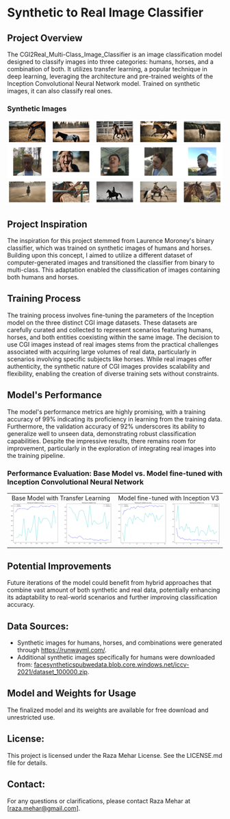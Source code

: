 # Synthetic to Real Image Classifier

## Project Overview
The CGI2Real_Multi-Class_Image_Classifier is an image classification model designed to classify images into three categories: humans, horses, and a combination of both. It utilizes transfer learning, a popular technique in deep learning, leveraging the architecture and pre-trained weights of the Inception Convolutional Neural Network model. Trained on synthetic images, it can also classify real ones.

### Synthetic Images
<div>
  <img src="docs/horses.png" alt="Synthetic images of horses" style="max-width: 100%";>
</div>
<div>
  <img src="docs/human.png" alt="Synthetic images of humans" style="max-width: 100%";>
</div>
<div>
  <img src="docs/both.png" alt="Synthetic images of both horses and humans" style="max-width: 100%";>
</div>

## Project Inspiration
The inspiration for this project stemmed from Laurence Moroney's binary classifier, which was trained on synthetic images of humans and horses. Building upon this concept, I aimed to utilize a different dataset of computer-generated images and transitioned the classifier from binary to multi-class. This adaptation enabled the classification of images containing both humans and horses.

## Training Process
The training process involves fine-tuning the parameters of the Inception model on the three distinct CGI image datasets. These datasets are carefully curated and collected to represent scenarios featuring humans, horses, and both entities coexisting within the same image. The decision to use CGI images instead of real images stems from the practical challenges associated with acquiring large volumes of real data, particularly in scenarios involving specific subjects like horses. While real images offer authenticity, the synthetic nature of CGI images provides scalability and flexibility, enabling the creation of diverse training sets without constraints.

## Model's Performance
The model's performance metrics are highly promising, with a training accuracy of 99% indicating its proficiency in learning from the training data. Furthermore, the validation accuracy of 92% underscores its ability to generalize well to unseen data, demonstrating robust classification capabilities. Despite the impressive results, there remains room for improvement, particularly in the exploration of integrating real images into the training pipeline.

### Performance Evaluation: Base Model vs. Model fine-tuned with Inception Convolutional Neural Network
<table>
  <tr>
    <td style="text-align: center;">
      <div>Base Model with Transfer Learning</div>
      <img src="docs/base.png" alt="base model" style="max-width: 100%;">
    </td>
    <td style="text-align: center;">
      <div>Model fine-tuned with Inception V3</div>
      <img src="docs/Inception.png" alt="model with transfer learning" style="max-width: 100%;">
    </td>
  </tr>
</table>

## Potential Improvements
Future iterations of the model could benefit from hybrid approaches that combine vast amount of both synthetic and real data, potentially enhancing its adaptability to real-world scenarios and further improving classification accuracy.

## Data Sources:
- Synthetic images for humans, horses, and combinations were generated through https://runwayml.com/.
- Additional synthetic images specifically for humans were downloaded from: [facesyntheticspubwedata.blob.core.windows.net/iccv-2021/dataset_100000.zip](https://facesyntheticspubwedata.blob.core.windows.net/iccv-2021/dataset_1000.zip).

## Model and Weights for Usage
The finalized model and its weights are available for free download and unrestricted use.

## License:
This project is licensed under the Raza Mehar License. See the LICENSE.md file for details.

## Contact:
For any questions or clarifications, please contact Raza Mehar at [raza.mehar@gmail.com].
